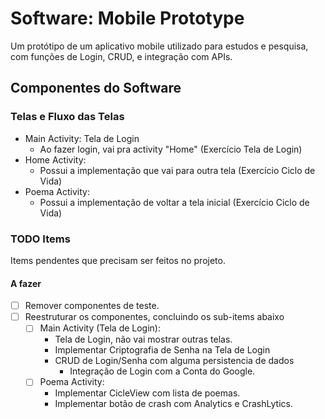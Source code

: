 
# Software: Mobile Prototype

Um protótipo de um aplicativo mobile utilizado para estudos e pesquisa, com funções de Login, CRUD, e integração com APIs.


## Componentes do Software

### Telas e Fluxo das Telas

- Main Activity: Tela de Login
	- Ao fazer login, vai pra activity "Home" (Exercício Tela de Login)
 - Home Activity:
 	- Possui a implementação que vai para outra tela (Exercício Ciclo de Vida)
  - Poema Activity:
  	- Possui a implementação de voltar a tela inicial (Exercício Ciclo de Vida)

### TODO Items

Items pendentes que precisam ser feitos no projeto.

#### A fazer

- [ ] Remover componentes de teste.
- [ ] Reestruturar os componentes, concluindo os sub-items abaixo
  - [ ] Main Activity (Tela de Login): 
	- Tela de Login, não vai mostrar outras telas.
  	- Implementar Criptografia de Senha na Tela de Login
   	- CRUD de Login/Senha com alguma persistencia de dados
    	- Integração de Login com a Conta do Google.
  - [ ] Poema Activity:
	- Implementar CicleView com lista de poemas.
  	- Implementar botão de crash com Analytics e CrashLytics.
